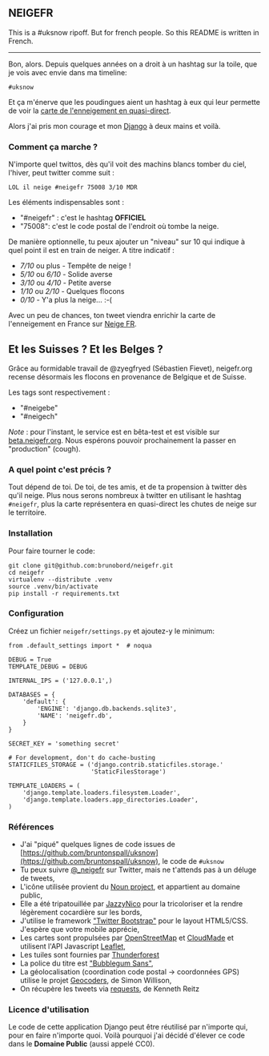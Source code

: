 ## NEIGEFR

This is a #uksnow ripoff. But for french people. So this README is written in
French.

-------------------------------------------------------------------------------

Bon, alors. Depuis quelques années on a droit à un hashtag sur la toile, que
je vois avec envie dans ma timeline:

    #uksnow

Et ça m'énerve que les poudingues aient un hashtag à eux qui leur permette de
voir la [carte de l'enneigement en quasi-direct](http://uksnowmap.com/).

Alors j'ai pris mon courage et mon [Django](http://djangoproject.com) à deux
mains et voilà.

### Comment ça marche ?

N'importe quel twittos, dès qu'il voit des machins blancs tomber du ciel,
l'hiver, peut twitter comme suit :

    LOL il neige #neigefr 75008 3/10 MDR

Les éléments indispensables sont :

* "#neigefr" : c'est le hashtag **OFFICIEL**
* "75008": c'est le code postal de l'endroit où tombe la neige.

De manière optionnelle, tu peux ajouter un "niveau" sur 10 qui indique à quel
point il est en train de neiger. A titre indicatif :

* *7/10* ou plus - Tempête de neige !
* *5/10* ou *6/10* - Solide averse
* *3/10* ou *4/10* - Petite averse
* *1/10* ou *2/10* - Quelques flocons
* *0/10* - Y'a plus la neige... :-(

Avec un peu de chances, ton tweet viendra enrichir la carte de l'enneigement en
France sur [Neige FR](http://neigefr.org).

## Et les Suisses ? Et les Belges ?

Grâce au formidable travail de @zyegfryed (Sébastien Fievet), neigefr.org recense
désormais les flocons en provenance de Belgique et de Suisse.

Les tags sont respectivement :

* "#neigebe"
* "#neigech"

*Note* : pour l'instant, le service est en bêta-test et est visible sur [beta.neigefr.org](http://beta.neigefr.org).
Nous espérons pouvoir prochainement la passer en "production" (cough).


### A quel point c'est précis ?

Tout dépend de toi. De toi, de tes amis, et de ta propension à twitter dès qu'il
neige. Plus nous serons nombreux à twitter en utilisant le hashtag `#neigefr`,
plus la carte représentera en quasi-direct les chutes de neige sur le
territoire.


### Installation

Pour faire tourner le code:

    git clone git@github.com:brunobord/neigefr.git
    cd neigefr
    virtualenv --distribute .venv
    source .venv/bin/activate
    pip install -r requirements.txt


### Configuration

Créez un fichier ``neigefr/settings.py`` et ajoutez-y le minimum:

    from .default_settings import *  # noqua

    DEBUG = True
    TEMPLATE_DEBUG = DEBUG

    INTERNAL_IPS = ('127.0.0.1',)

    DATABASES = {
        'default': {
            'ENGINE': 'django.db.backends.sqlite3',
            'NAME': 'neigefr.db',
        }
    }

    SECRET_KEY = 'something secret'

    # For development, don't do cache-busting
    STATICFILES_STORAGE = ('django.contrib.staticfiles.storage.'
                           'StaticFilesStorage')

    TEMPLATE_LOADERS = (
        'django.template.loaders.filesystem.Loader',
        'django.template.loaders.app_directories.Loader',
    )


### Références

* J'ai "piqué" quelques lignes de code issues de [https://github.com/bruntonspall/uksnow](https://github.com/bruntonspall/uksnow), le code de `#uksnow`
* Tu peux suivre [@_neigefr](http://twitter.com/_neigefr) sur Twitter, mais ne t'attends pas à un déluge de tweets,
* L'icône utilisée provient du [Noun project](http://thenounproject.com/noun/snow/#icon-No64), et appartient au domaine public,
* Elle a été tripatouillée par  [JazzyNico](https://twitter.com/JazzyNico) pour la tricoloriser et la rendre légèrement cocardière sur les bords,
* J'utilise le framework ["Twitter Bootstrap"](http://twitter.github.com/bootstrap/) pour le layout HTML5/CSS. J'espère que votre mobile apprécie,
* Les cartes sont propulsées par [OpenStreetMap](http://www.openstreetmap.org/) et [CloudMade](http://maps.cloudmade.com/) et utilisent l'API Javascript [Leaflet](http://leaflet.cloudmade.com/),
* Les tuiles sont fournies par [Thunderforest](http://thunderforest.com/)
* La police du titre est ["Bubblegum Sans"](http://www.google.com/webfonts/specimen/Bubblegum+Sans),
* La géolocalisation (coordination code postal -> coordonnées GPS) utilise le projet [Geocoders](https://github.com/simonw/geocoders), de Simon Willison,
* On récupère les tweets via [requests](https://github.com/kennethreitz/requests), de Kenneth Reitz

### Licence d'utilisation

Le code de cette application Django peut être réutilisé par n'importe qui, pour
en faire n'importe quoi. Voilà pourquoi j'ai décidé d'élever ce code dans le
**Domaine Public** (aussi appelé CC0).
